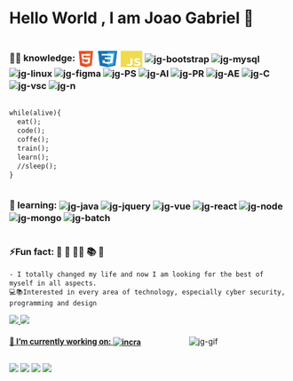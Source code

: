   # Hello World , I am Joao Gabriel 👋
  <div style="display:flex">
  <h3>👨‍💻 knowledge:
  <img alt="jg-HTML" align="center" width="30" src="https://raw.githubusercontent.com/devicons/devicon/master/icons/html5/html5-original.svg">
  <img alt="jg-CSS" align="center" height="30" width="40" src="https://raw.githubusercontent.com/devicons/devicon/master/icons/css3/css3-original.svg">
  <img alt="jg-Js" align="center" height="30" width="40" src="https://raw.githubusercontent.com/devicons/devicon/master/icons/javascript/javascript-plain.svg">
  <img alt="jg-bootstrap" align="center" height="35" width="35" src="https://cdn.jsdelivr.net/gh/devicons/devicon/icons/bootstrap/bootstrap-plain.svg">
  <img alt="jg-mysql" align="center" height="30" width="40" src="https://cdn.jsdelivr.net/gh/devicons/devicon/icons/mysql/mysql-original.svg">
  <img alt="jg-linux" align="center" height="30" width="40" src="https://cdn.jsdelivr.net/gh/devicons/devicon/icons/linux/linux-original.svg"> 
  <img alt="jg-figma" align="center" height="25" width="35" src="https://cdn.jsdelivr.net/gh/devicons/devicon/icons/figma/figma-original.svg">
  <img alt="jg-PS" align="center" height="30" width="40" src="https://cdn.jsdelivr.net/gh/devicons/devicon/icons/photoshop/photoshop-plain.svg">
  <img alt="jg-AI" align="center" height="30" width="40" src="https://cdn.jsdelivr.net/gh/devicons/devicon/icons/illustrator/illustrator-plain.svg">
  <img alt="jg-PR" align="center" height="30" width="40" src="https://cdn.jsdelivr.net/gh/devicons/devicon/icons/premierepro/premierepro-original.svg">
  <img alt="jg-AE" align="center" height="30" width="40" src="https://cdn.jsdelivr.net/gh/devicons/devicon/icons/aftereffects/aftereffects-original.svg">
  <img alt="jg-C" align="center" height="30" width="40" src="https://cdn.jsdelivr.net/gh/devicons/devicon/icons/canva/canva-original.svg">
  <img alt="jg-vsc" align="center" height="30" width="40" src="https://cdn.jsdelivr.net/gh/devicons/devicon/icons/vscode/vscode-original.svg">
  <img alt="jg-n" align="center" src="https://img.icons8.com/material-outlined/30/000000/notion--v1.png">
  </h3>
  </div>
  
    while(alive){
      eat();
      code();
      coffe();
      train();
      learn();
      //sleep();
    }
    
  <div style="display:flex">  
  <h3>📖 learning:
     <img alt="jg-java" align="center" height="30" width="40" src="https://cdn.jsdelivr.net/gh/devicons/devicon/icons/java/java-original.svg">
   <img alt="jg-jquery" align="center" height="25" width="35" src="https://cdn.jsdelivr.net/gh/devicons/devicon/icons/jquery/jquery-original.svg">
  <img alt="jg-vue" align="center" height="30" width="40" src="https://cdn.jsdelivr.net/gh/devicons/devicon/icons/vuejs/vuejs-original.svg">
   <img alt="jg-react" align="center" height="30" width="40" src="https://cdn.jsdelivr.net/gh/devicons/devicon/icons/react/react-original.svg">
  <img alt="jg-node" align="center" height="30" width="40" src="https://cdn.jsdelivr.net/gh/devicons/devicon/icons/nodejs/nodejs-original.svg">
  <img alt="jg-mongo" align="center" height="30" width="40" src="https://cdn.jsdelivr.net/gh/devicons/devicon/icons/mongodb/mongodb-original.svg">    
<!--    <img alt="jg-php" align="center" height="35" width="45" src="https://cdn.jsdelivr.net/gh/devicons/devicon/icons/php/php-original.svg">  -->
<!--   <img alt="jg-python" align="center" height="30" width="40" src="https://cdn.jsdelivr.net/gh/devicons/devicon/icons/python/python-original.svg">  -->
<!--    <img alt="jg-ruby" align="center" height="25" width="35" src="https://cdn.jsdelivr.net/gh/devicons/devicon/icons/ruby/ruby-original.svg">  -->
<!--    <img alt="jg-linux" align="center" height="30" width="40" src="https://cdn.jsdelivr.net/gh/devicons/devicon/icons/linux/linux-original.svg">   -->
   <img alt="jg-batch" align="center" height="30" width="40" src="https://img.icons8.com/pastel-glyph/64/000000/batch-script--v2.png">
    
  <h3>
   </div>
    
    
  ### ⚡Fun fact: 🧠 🧘‍ 🏋️‍♀ 📚 💼
    - I totally changed my life and now I am looking for the best of myself in all aspects.
    💻📚Interested in every area of technology, especially cyber security, programming and design
    
  <div>
  <a href="https://github.com/joaogabrielz">
  <img height="180em" src="https://github-readme-stats.vercel.app/api?username=joaogabrielz&show_icons=true&theme=aura&include_all_commits=true&count_private=true"/>
  <img height="150em" src="https://github-readme-stats.vercel.app/api/top-langs/?username=joaogabrielz&layout=compact&langs_count=7&theme=aura"/>  
  </div>    
   
  <div class="img-gif">
  <img align="right" alt="jg-gif" width="180" src="https://media.discordapp.net/attachments/845618602505404427/880084863124897863/GIFPAL-20210825103807.gif">
  </div>
    
  <div>
  <h4>🏢 I’m currently working on:
  <img alt="incra" align="center" width="150" src="https://brandeps.com/logo-download/I/INCRA-logo-vector-01.svg">
  </h4>
  </div>
   
   ##
    
<div> 
   <a href="https://t.me/joaogabrielz" target="_blank"><img src="https://img.shields.io/badge/Telegram-2CA5E0?style=for-the-badge&logo=telegram&logoColor=white" target="_blank"></a> 
  <a href="https://www.instagram.com/th3jg/" target="_blank"><img src="https://img.shields.io/badge/-Instagram-%23E4405F?style=for-the-badge&logo=instagram&logoColor=white"         target="_blank"></a>
  <a href = "mailto:zacarias1021@gmail.com"><img src="https://img.shields.io/badge/Gmail-D14836?style=for-the-badge&logo=gmail&logoColor=white" target="_blank"></a>
  <a href="https://www.linkedin.com/in/jo%C3%A3o-gabriel-zacarias-455b41160"><img src="https://img.shields.io/badge/-LinkedIn-%230077B5?style=for-the-            badge&logo=linkedin&logoColor=white" width="100" target="_blank"></a>  
</div>
